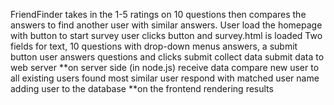 FriendFinder takes in the 1-5 ratings on 10 questions then compares the answers to find another user with similar answers.
User load the homepage with button to start survey
user clicks button and survey.html is loaded
Two fields for text, 10 questions with drop-down menus answers, a submit button
user answers questions and clicks submit
collect data
submit data to web server
**on server side (in node.js)
receive data
compare new user to all existing users
found most similar user
respond with matched user name
adding user to the database
**on the frontend
rendering results
